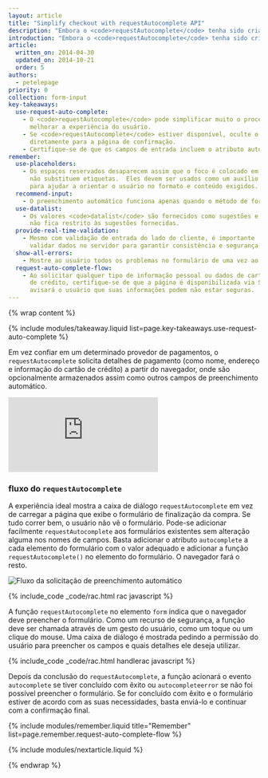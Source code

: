 ```yaml
---
layout: article
title: "Simplify checkout with requestAutocomplete API"
description: "Embora o <code>requestAutocomplete</code> tenha sido criado para ajudar o usuário a preencher qualquer formulário, seu uso mais comum nos dias de hoje é no eCommerce, onde o abandono do carrinho de compras na Web móvel <a href='http://seewhy.com/97-shopping-cart-abandonment-rate-mobile-devices-concern-you/'>pode ser de até 97%</a>."
introduction: "Embora o <code>requestAutocomplete</code> tenha sido criado para ajudar o usuário a preencher qualquer formulário, seu uso mais comum nos dias de hoje é no eCommerce, onde o abandono do carrinho de compras na Web móvel <a href='http://seewhy.com/97-shopping-cart-abandonment-rate-mobile-devices-concern-you/'>pode ser de até 97%</a>. Imagine 97% das pessoas em um supermercado, com um carrinho cheio de coisas, deixando-o e indo embora."
article:
  written_on: 2014-04-30
  updated_on: 2014-10-21
  order: 5
authors:
  - petelepage
priority: 0
collection: form-input
key-takeaways:
  use-request-auto-complete:
    - O <code>requestAutocomplete</code> pode simplificar muito o processo de finalização da compra e
      melhorar a experiência do usuário.
    - Se <code>requestAutocomplete</code> estiver disponível, oculte o formulário de finalização da compra e direcione o usuário
      diretamente para a página de confirmação.
    - Certifique-se de que os campos de entrada incluem o atributo autocomplete adequado.
remember:
  use-placeholders:
    - Os espaços reservados desaparecem assim que o foco é colocado em um elemento, portanto
      não substituem etiquetas.  Eles devem ser usados como um auxílio
      para ajudar a orientar o usuário no formato e conteúdo exigidos.
  recommend-input:
    - O preenchimento automático funciona apenas quando o método de formulário é mensagem.
  use-datalist:
    - Os valores <code>datalist</code> são fornecidos como sugestões e o usuário
      não fica restrito às sugestões fornecidas.
  provide-real-time-validation:
    - Mesmo com validação de entrada do lado do cliente, é importante
      validar dados no servidor para garantir consistência e segurança em seus dados.
  show-all-errors:
    - Mostre ao usuário todos os problemas no formulário de uma vez ao invés de mostrá-los um a um.
  request-auto-complete-flow:
    - Ao solicitar qualquer tipo de informação pessoal ou dados de cartão
      de crédito, certifique-se de que a página é disponibilizada via SSL.  Caso contrário, o diálogo
      avisará o usuário que suas informações podem não estar seguras.
---
```

{% wrap content %}

<style>
  img, video, object {
    max-width: 100%;
  }

  img.center {
    display: block;
    margin-left: auto;
    margin-right: auto;
  }

  table.inputtypes th:nth-of-type(2) {
    min-width: 270px;
  }

  table.tc-heavyright th:first-of-type {
    width: 30%;
  }
</style>

{% include modules/takeaway.liquid list=page.key-takeaways.use-request-auto-complete %}

Em vez confiar em um determinado provedor de pagamentos,
o `requestAutocomplete` solicita detalhes de pagamento (como nome, endereço e informação do cartão de
crédito) a partir do navegador, onde são opcionalmente armazenados
assim como outros campos de preenchimento automático.

<div class="media media--video">
  <iframe src="https://www.youtube.com/embed/ljYeHwGgzQk?controls=2&modestbranding=1&showinfo=0&utm-source=crdev-wf" frameborder="0" allowfullscreen=""></iframe>
</div>

### fluxo do `requestAutocomplete`

A experiência ideal mostra a caixa de diálogo `requestAutocomplete` em vez de carregar a
página que exibe o formulário de finalização da compra. Se tudo correr bem, o usuário não vê
o formulário.  Pode-se adicionar facilmente `requestAutocomplete` aos formulários existentes
sem alteração alguma nos nomes de campos.  Basta adicionar o atributo `autocomplete`
a cada elemento do formulário com o valor adequado e adicionar a função
`requestAutocomplete()` no elemento do formulário. O navegador fará
o resto.

<img src="imgs/rac_flow.png" class="center" alt="Fluxo da solicitação de preenchimento automático">

{% include_code _code/rac.html rac javascript %}

A função `requestAutocomplete` no elemento `form` indica que o
navegador deve preencher o formulário.  Como um recurso de segurança, a função
deve ser chamada através de um gesto do usuário, como um toque ou um clique do mouse. Uma caixa de diálogo é
mostrada pedindo a permissão do usuário para preencher os campos e quais detalhes
ele deseja utilizar.

{% include_code _code/rac.html handlerac javascript %}

Depois da conclusão do `requestAutocomplete`, a função acionará o evento
`autocomplete` se tiver concluído com êxito ou `autocompleteerror` se
não foi possível preencher o formulário.  Se for concluído com êxito e o formulário
estiver de acordo com as suas necessidades, basta enviá-lo e continuar com a confirmação
final.

{% include modules/remember.liquid title="Remember" list=page.remember.request-auto-complete-flow %}

{% include modules/nextarticle.liquid %}

{% endwrap %}
